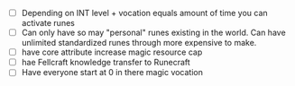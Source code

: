 * [ ] Depending on INT level + vocation equals amount of time you can activate runes
* [ ] Can only have so may "personal" runes existing in the world. Can have unlimited standardized runes through more expensive to make.
* [ ] have core attribute increase magic resource cap
* [ ] hae Fellcraft knowledge transfer to Runecraft
* [ ] Have everyone start at 0 in there magic vocation
